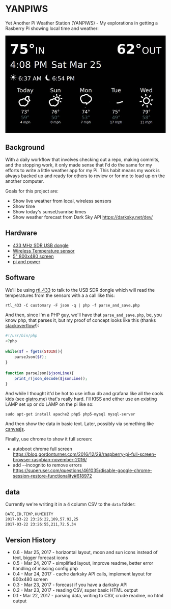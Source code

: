 # YANPIWS
Yet Another Pi Weather Station (YANPIWS) - My explorations in getting a Rasberry Pi 
showing local time and weather:

![](./YANPIWS.gif)

## Background

With a daily workflow that involves checking out a repo, making
commits, and the stopping work, it only made sense that I'd
do the same for my efforts to write a little weather app for my
Pi. This habit means my work is always backed up and ready
for others to review or for me to load up on the another computer.

Goals for this project are:

* Show live weather from local, wireless sensors
* Show time
* Show today's sunset/sunrise times
* Show weather forecast from Dark Sky API https://darksky.net/dev/

## Hardware

* [433 MHz SDR USB dongle](http://amzn.to/2nc5MhX)
* [Wireless Temperature sensor](http://amzn.to/2lVdhJ6)
* [5" 800x480 screen](http://amzn.to/2mRjWYT)
* [pi and power](http://amzn.to/2nklto3)

## Software

We'll be using [rtl_433](https://github.com/merbanan/rtl_433) 
to talk to the USB SDR dongle which will read the temperatures from the sensors
with a a call like this:

```
rtl_433 -C customary -F json -q | php -f parse_and_save.php
```

And then, since I'm a PHP guy, we'll have that ``parse_and_save.php``, 
be, you know php, that parses it, but my proof of concept looks
like this (thanks [stackoverflow](http://stackoverflow.com/a/11968298)!):

```php
#!/usr/bin/php
<?php

while($f = fgets(STDIN)){
    parseJson($f);
}

function parseJson($jsonLine){
    print_r(json_decode($jsonLine));
} 
```

And while I thought it'd be hot to use influx db and grafana 
like all the cools kids 
(see [giatro.me](http://giatro.me/2015/09/30/install-influxdb-and-grafana-on-raspberry-pi.html)) 
that's really hard.  I'll KISS and either
use an existing LAMP set up or do LAMP on the pi like so:

```
sudo apt-get install apache2 php5 php5-mysql mysql-server
```

And then show the data in basic text.  Later, possibly via something like 
[canvasjs](http://canvasjs.com/html5-javascript-dynamic-chart/).

Finally, use chrome to show it full screen:

* autoboot chrome full screen https://blog.gordonturner.com/2016/12/29/raspberry-pi-full-screen-browser-raspbian-november-2016/
* add --incognito to remove errors https://superuser.com/questions/461035/disable-google-chrome-session-restore-functionality#618972

## data

Currently we're writing it in a 4 column CSV to the ``data`` folder:

```csv
DATE,ID,TEMP,HUMIDITY
2017-03-22 23:26:22,109,57.92,25
2017-03-22 23:26:55,211,72.5,34
```

## Version History
* 0.6 - Mar 25, 2017 - horizontal layout, moon and sun icons instead of text, bigger forecast icons
* 0.5 - Mar 24, 2017 - simplified layout, improve readme, better error handling of missing config.php
* 0.4 - Mar 24, 2017 - cache darksky API calls, implement layout for 800x480 screen
* 0.3 - Mar 23, 2017 - forecast if you have a darksky API
* 0.2 - Mar 23, 2017 - reading CSV, super basic HTML output
* 0.1 - Mar 22, 2017 - parsing data, writing to CSV, crude readme, no html output